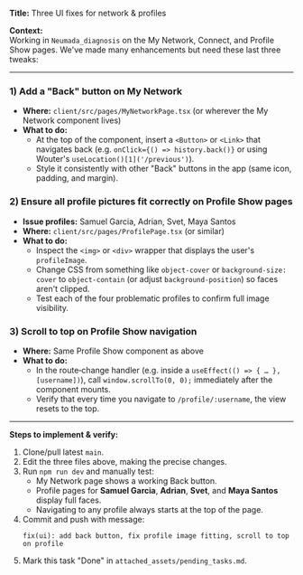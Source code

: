 **Title:** Three UI fixes for network & profiles  

**Context:**  
Working in `Neumada_diagnosis` on the My Network, Connect, and Profile Show pages. We've made many enhancements but need these last three tweaks:

---

### 1) Add a "Back" button on My Network  
- **Where:** `client/src/pages/MyNetworkPage.tsx` (or wherever the My Network component lives)  
- **What to do:**  
  - At the top of the component, insert a `<Button>` or `<Link>` that navigates back (e.g. `onClick={() => history.back()}` or using Wouter's `useLocation()[1]('/previous')`).  
  - Style it consistently with other "Back" buttons in the app (same icon, padding, and margin).  

### 2) Ensure all profile pictures fit correctly on Profile Show pages  
- **Issue profiles:** Samuel Garcia, Adrian, Svet, Maya Santos  
- **Where:** `client/src/pages/ProfilePage.tsx` (or similar)  
- **What to do:**  
  - Inspect the `<img>` or `<div>` wrapper that displays the user's `profileImage`.  
  - Change CSS from something like `object-cover` or `background-size: cover` to `object-contain` (or adjust `background-position`) so faces aren't clipped.  
  - Test each of the four problematic profiles to confirm full image visibility.  

### 3) Scroll to top on Profile Show navigation  
- **Where:** Same Profile Show component as above  
- **What to do:**  
  - In the route‑change handler (e.g. inside a `useEffect(() => { … }, [username])`), call `window.scrollTo(0, 0);` immediately after the component mounts.  
  - Verify that every time you navigate to `/profile/:username`, the view resets to the top.  

---

**Steps to implement & verify:**  
1. Clone/pull latest `main`.  
2. Edit the three files above, making the precise changes.  
3. Run `npm run dev` and manually test:  
   - My Network page shows a working Back button.  
   - Profile pages for **Samuel Garcia**, **Adrian**, **Svet**, and **Maya Santos** display full faces.  
   - Navigating to any profile always starts at the top of the page.  
4. Commit and push with message:  
   ```
   fix(ui): add back button, fix profile image fitting, scroll to top on profile
   ```  
5. Mark this task "Done" in `attached_assets/pending_tasks.md`.  